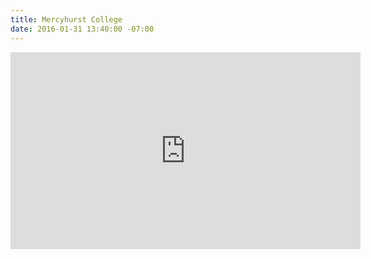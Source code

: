 ```yaml
---
title: Mercyhurst College
date: 2016-01-31 13:40:00 -07:00
---
```


<iframe width="560" height="315" src="https://www.youtube.com/embed/dJMqE9u6YzE" frameborder="0" allowfullscreen></iframe>